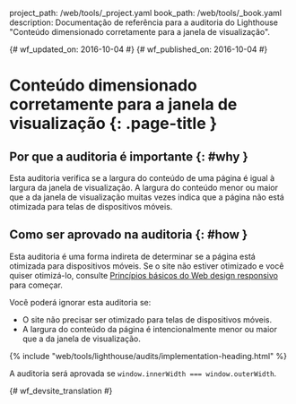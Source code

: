 project_path: /web/tools/_project.yaml
book_path: /web/tools/_book.yaml
description: Documentação de referência para a auditoria do Lighthouse "Conteúdo dimensionado corretamente para a janela de visualização".

{# wf_updated_on: 2016-10-04 #}
{# wf_published_on: 2016-10-04 #}

# Conteúdo dimensionado corretamente para a janela de visualização  {: .page-title }

## Por que a auditoria é importante {: #why }

Esta auditoria verifica se a largura do conteúdo de uma página é igual
à largura da janela de visualização. A largura do conteúdo menor ou maior que
a da janela de visualização muitas vezes indica que a página não está otimizada para
telas de dispositivos móveis.

## Como ser aprovado na auditoria {: #how }

Esta auditoria é uma forma indireta de determinar se a página está otimizada para
dispositivos móveis. Se o site não estiver otimizado e você quiser otimizá-lo, consulte
[Princípios básicos do Web design responsivo](/web/fundamentals/design-and-ux/responsive/)
para começar.

Você poderá ignorar esta auditoria se:

* O site não precisar ser otimizado para telas de dispositivos móveis.
* A largura do conteúdo da página é intencionalmente menor ou maior que a
  da janela de visualização.

{% include "web/tools/lighthouse/audits/implementation-heading.html" %}

A auditoria será aprovada se `window.innerWidth === window.outerWidth`.


{# wf_devsite_translation #}
